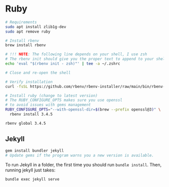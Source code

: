 # Ruby

```bash
# Requirements
sudo apt install zlib1g-dev
sudo apt remove ruby

# Install rbenv
brew install rbenv

# !!! NOTE: The following line depends on your shell, I use zsh
# The rbenv init should give you the proper text to append to your shell profile file
echo 'eval "$(rbenv init - zsh)"' | tee -a ~/.zshrc

# Close and re-open the shell

# Verify installation
curl -fsSL https://github.com/rbenv/rbenv-installer/raw/main/bin/rbenv-doctor | bash

# Install ruby (change to latest version)
# The RUBY_CONFIGURE_OPTS makes sure you use openssl
# to avoid issues with gems management
RUBY_CONFIGURE_OPTS="--with-openssl-dir=$(brew --prefix openssl@3)" \
  rbenv install 3.4.5

rbenv global 3.4.5
```

## Jekyll

```bash
gem install bundler jekyll
# Update gems if the program warns you a new version is available.
```

To run Jekyll in a folder, the first time you should run `bundle install`. Then, running jekyll just takes:

```bash
bundle exec jekyll serve
```
